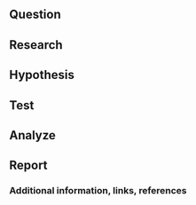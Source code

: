 ## Question
### 

## Research
### 

## Hypothesis
### 

## Test
### 

## Analyze
### 

## Report
### 

### Additional information, links, references
#### 